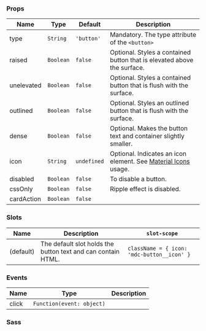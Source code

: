 ### Props

| Name       | Type      | Default     | Description                                                                |
| ---------- | --------- | ----------- | -------------------------------------------------------------------------- |
| type       | `String`  | `'button'`  | Mandatory. The type attribute of the `<button>`                            |
| raised     | `Boolean` | `false`     | Optional. Styles a contained button that is elevated above the surface.    |
| unelevated | `Boolean` | `false`     | Optional. Styles a contained button that is flush with the surface.        |
| outlined   | `Boolean` | `false`     | Optional. Styles an outlined button that is flush with the surface.        |
| dense      | `Boolean` | `false`     | Optional. Makes the button text and container slightly smaller.            |
| icon       | `String`  | `undefined` | Optional. Indicates an icon element. See [Material Icons](/#/icons) usage. |
| disabled   | `Boolean` | `false`     | To disable a button.                                                       |
| cssOnly    | `Boolean` | `false`     | Ripple effect is disabled.                                                 |
| cardAction | `Boolean` | `false`     |                                                                            |

### Slots

| Name      | Description                                                  | `slot-scope`                               |
| --------- | ------------------------------------------------------------ | ------------------------------------------ |
| (default) | The default slot holds the button text and can contain HTML. | `className = { icon: 'mdc-button__icon' }` |

### Events

| Name  | Type                      | Description |
| ----- | ------------------------- | ----------- |
| click | `Function(event: object)` |             |

### Sass

